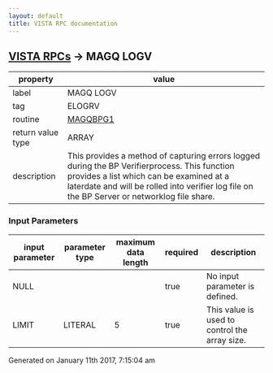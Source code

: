 ```yaml
---
layout: default
title: VISTA RPC documentation
---
```




## [VISTA RPCs](TableOfContent.md) &#8594; MAGQ LOGV 

 property | value 
--- | --- 
 label | MAGQ LOGV
 tag | ELOGRV
 routine | [MAGQBPG1](http://code.osehra.org/dox/Routine_MAGQBPG1_source.html)
 return value type | ARRAY
 description | This provides a method of capturing errors logged during the BP Verifierprocess.  This function provides a list which can be examined at a laterdate and will be rolled into verifier log file on the BP Server or networklog file share.

### Input Parameters

| input parameter | parameter type | maximum data length | required | description | 
| --- | --- | --- | --- | --- | 
| NULL |  |  | true | No input parameter is defined. | 
| LIMIT | LITERAL | 5 | true | This value is used to control the array size. | 




 Generated on January 11th 2017, 7:15:04 am